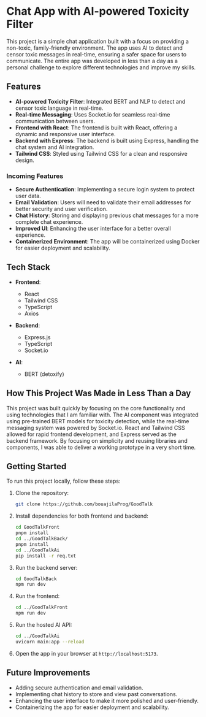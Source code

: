 # Chat App with AI-powered Toxicity Filter

This project is a simple chat application built with a focus on providing a non-toxic, family-friendly environment. The app uses AI to detect and censor toxic messages in real-time, ensuring a safer space for users to communicate. The entire app was developed in less than a day as a personal challenge to explore different technologies and improve my skills.

## Features

- **AI-powered Toxicity Filter**: Integrated BERT and NLP to detect and censor toxic language in real-time.
- **Real-time Messaging**: Uses Socket.io for seamless real-time communication between users.
- **Frontend with React**: The frontend is built with React, offering a dynamic and responsive user interface.
- **Backend with Express**: The backend is built using Express, handling the chat system and AI integration.
- **Tailwind CSS**: Styled using Tailwind CSS for a clean and responsive design.

### Incoming Features

- **Secure Authentication**: Implementing a secure login system to protect user data.
- **Email Validation**: Users will need to validate their email addresses for better security and user verification.
- **Chat History**: Storing and displaying previous chat messages for a more complete chat experience.
- **Improved UI**: Enhancing the user interface for a better overall experience.
- **Containerized Environment**: The app will be containerized using Docker for easier deployment and scalability.

## Tech Stack

- **Frontend**: 
  - React
  - Tailwind CSS
  - TypeScript
  - Axios

- **Backend**: 
  - Express.js
  - TypeScript
  - Socket.io

- **AI**: 
  - BERT (detoxify)

## How This Project Was Made in Less Than a Day

This project was built quickly by focusing on the core functionality and using technologies that I am familiar with. The AI component was integrated using pre-trained BERT models for toxicity detection, while the real-time messaging system was powered by Socket.io. React and Tailwind CSS allowed for rapid frontend development, and Express served as the backend framework. By focusing on simplicity and reusing libraries and components, I was able to deliver a working prototype in a very short time.

## Getting Started

To run this project locally, follow these steps:

1. Clone the repository:
   ```bash
   git clone https://github.com/bouajilaProg/GoodTalk
   ```

2. Install dependencies for both frontend and backend:
   ```bash
   cd GoodTalkFront
   pnpm install
   cd ../GoodTalkBack/
   pnpm install
   cd ../GoodTalkAi
   pip install -r req.txt
   ```

3. Run the backend server:
   ```bash
   cd GoodTalkBack
   npm run dev
   ```

4. Run the frontend:
   ```bash
   cd ../GoodTalkFront
   npm run dev
   ```

5. Run the hosted AI API:
   ```bash
   cd ../GoodTalkAi
   uvicorn main:app --reload
   ```

6. Open the app in your browser at `http://localhost:5173`.

## Future Improvements

- Adding secure authentication and email validation.
- Implementing chat history to store and view past conversations.
- Enhancing the user interface to make it more polished and user-friendly.
- Containerizing the app for easier deployment and scalability.




